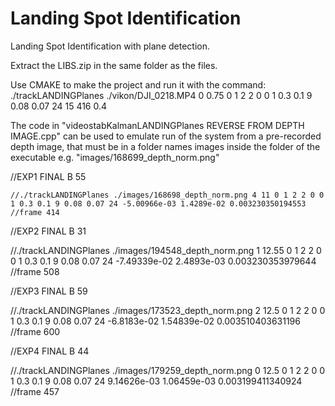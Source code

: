# Landing Spot Identification
Landing Spot Identification with plane detection.

Extract the LIBS.zip in the same folder as the files.

Use CMAKE to make the project and run it with the command:
./trackLANDINGPlanes ./vikon/DJI_0218.MP4 0 0.75 0 1 2 2 0 0 1 0.3 0.1 9 0.08 0.07 24 15 416 0.4

The code in "videostabKalmanLANDINGPlanes REVERSE FROM DEPTH IMAGE.cpp" can be used to emulate run of the system
from a pre-recorded depth image, that must be in a folder names images inside the folder of the executable
e.g. "images/168699_depth_norm.png"

  //EXP1 FINAL B 55
  ```
  //./trackLANDINGPlanes ./images/168698_depth_norm.png 4 11 0 1 2 2 0 0 1 0.3 0.1 9 0.08 0.07 24 -5.00966e-03 1.4289e-02 0.003230350194553    //frame 414
  ```
  //EXP2 FINAL B 31
  
  //./trackLANDINGPlanes ./images/194548_depth_norm.png 1 12.55 0 1 2 2 0 0 1 0.3 0.1 9 0.08 0.07 24 -7.49339e-02 2.4893e-03 0.003230353979644    //frame 508
  
  //EXP3 FINAL B 59
  
  //./trackLANDINGPlanes ./images/173523_depth_norm.png 2 12.5 0 1 2 2 0 0 1 0.3 0.1 9 0.08 0.07 24 -6.8183e-02 1.54839e-02 0.003510403631196  //frame 600
  
  //EXP4 FINAL B 44
  
  //./trackLANDINGPlanes ./images/179259_depth_norm.png 0 12.5 0 1 2 2 0 0 1 0.3 0.1 9 0.08 0.07 24  9.14626e-03 1.06459e-03 0.003199411340924 //frame 457
